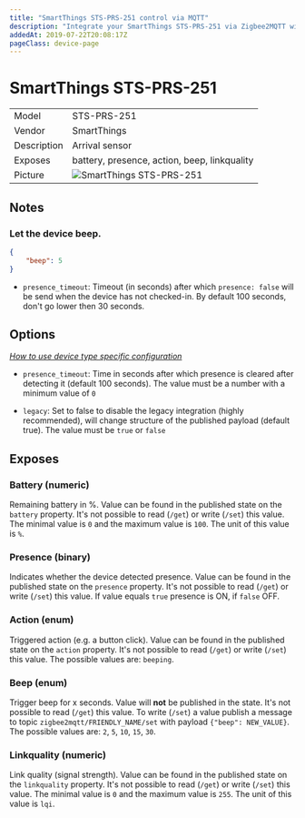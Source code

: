 ```yaml
---
title: "SmartThings STS-PRS-251 control via MQTT"
description: "Integrate your SmartThings STS-PRS-251 via Zigbee2MQTT with whatever smart home infrastructure you are using without the vendor's bridge or gateway."
addedAt: 2019-07-22T20:08:17Z
pageClass: device-page
---
```


<!-- !!!! -->
<!-- ATTENTION: This file is auto-generated through docgen! -->
<!-- You can only edit the "Notes"-Section between the two comment lines "Notes BEGIN" and "Notes END". -->
<!-- Do not use h1 or h2 heading within "## Notes"-Section. -->
<!-- !!!! -->

# SmartThings STS-PRS-251

|     |     |
|-----|-----|
| Model | STS-PRS-251  |
| Vendor  | SmartThings  |
| Description | Arrival sensor |
| Exposes | battery, presence, action, beep, linkquality |
| Picture | ![SmartThings STS-PRS-251](https://www.zigbee2mqtt.io/images/devices/STS-PRS-251.jpg) |


<!-- Notes BEGIN: You can edit here. Add "## Notes" headline if not already present. -->
## Notes

### Let the device beep.
```json
{
    "beep": 5
}
```


* `presence_timeout`: Timeout (in seconds) after which `presence: false` will be send when the device has not checked-in. By default 100 seconds, don't go lower then 30 seconds.
<!-- Notes END: Do not edit below this line -->


## Options
*[How to use device type specific configuration](../zigbee2mqtt.io/docs/guide/configuration/devices-groups.md#specific-device-options)*

* `presence_timeout`: Time in seconds after which presence is cleared after detecting it (default 100 seconds). The value must be a number with a minimum value of `0`

* `legacy`: Set to false to disable the legacy integration (highly recommended), will change structure of the published payload (default true). The value must be `true` or `false`


## Exposes

### Battery (numeric)
Remaining battery in %.
Value can be found in the published state on the `battery` property.
It's not possible to read (`/get`) or write (`/set`) this value.
The minimal value is `0` and the maximum value is `100`.
The unit of this value is `%`.

### Presence (binary)
Indicates whether the device detected presence.
Value can be found in the published state on the `presence` property.
It's not possible to read (`/get`) or write (`/set`) this value.
If value equals `true` presence is ON, if `false` OFF.

### Action (enum)
Triggered action (e.g. a button click).
Value can be found in the published state on the `action` property.
It's not possible to read (`/get`) or write (`/set`) this value.
The possible values are: `beeping`.

### Beep (enum)
Trigger beep for x seconds.
Value will **not** be published in the state.
It's not possible to read (`/get`) this value.
To write (`/set`) a value publish a message to topic `zigbee2mqtt/FRIENDLY_NAME/set` with payload `{"beep": NEW_VALUE}`.
The possible values are: `2`, `5`, `10`, `15`, `30`.

### Linkquality (numeric)
Link quality (signal strength).
Value can be found in the published state on the `linkquality` property.
It's not possible to read (`/get`) or write (`/set`) this value.
The minimal value is `0` and the maximum value is `255`.
The unit of this value is `lqi`.

